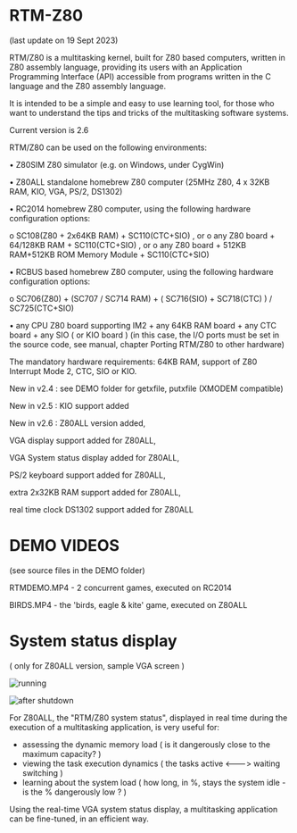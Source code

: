 # RTM-Z80

(last update on 19 Sept 2023)

RTM/Z80 is a multitasking kernel, built for Z80 based computers, written in Z80 assembly language, providing its users with an Application Programming Interface (API) accessible from programs written in the C language and the Z80 assembly language.

It is intended to be a simple and easy to use learning tool, for those who want to understand the tips and tricks of the multitasking software systems.

Current version is 2.6 

RTM/Z80 can be used on the following environments:

• Z80SIM Z80 simulator (e.g. on Windows, under CygWin)

• Z80ALL standalone homebrew Z80 computer (25MHz Z80, 4 x 32KB RAM, KIO, VGA, PS/2, DS1302)

• RC2014 homebrew Z80 computer, using the following hardware configuration options:

  o SC108(Z80 + 2x64KB RAM) + SC110(CTC+SIO) , or
  o any Z80 board + 64/128KB RAM + SC110(CTC+SIO) , or
  o any Z80 board + 512KB RAM+512KB ROM Memory Module + SC110(CTC+SIO)

• RCBUS based homebrew Z80 computer, using the following hardware configuration options:

  o SC706(Z80) + (SC707 / SC714 RAM) + ( SC716(SIO) + SC718(CTC) ) / SC725(CTC+SIO) 

• any CPU Z80 board supporting IM2 + any 64KB RAM board + any CTC board + any SIO ( or KIO board ) (in this case, the I/O ports must be set in the source code, see manual, chapter Porting RTM/Z80 to other hardware)

The mandatory hardware requirements: 64KB RAM, support of Z80 Interrupt Mode 2, CTC, SIO or KIO.   

New in v2.4 : see DEMO folder for getxfile, putxfile (XMODEM compatible)

New in v2.5 : 
KIO support added

New in v2.6 :
Z80ALL version added, 

VGA display support added for Z80ALL, 

VGA System status display added for Z80ALL, 

PS/2 keyboard support added for Z80ALL, 

extra 2x32KB RAM support added for Z80ALL,

real time clock DS1302 support added for Z80ALL

# DEMO VIDEOS 

(see source files in the DEMO folder)

RTMDEMO.MP4 - 2 concurrent games, executed on RC2014

BIRDS.MP4 - the 'birds, eagle & kite' game, executed on Z80ALL

# System status display

 ( only for Z80ALL version, sample VGA screen )

![running](https://github.com/Laci1953/RTM-Z80/assets/87603175/7e8091fa-14ae-4b71-8cef-8817297eeeb6)

![after shutdown](https://github.com/Laci1953/RTM-Z80/assets/87603175/38a87e94-a176-43e1-b21b-9fbceba6ebad)

For Z80ALL, the "RTM/Z80 system status", displayed in real time during the execution of a multitasking application, is very useful for:

- assessing the dynamic memory load ( is it dangerously close to the maximum capacity? )
- viewing the task execution dynamics ( the tasks active <---> waiting switching )
- learning about the system load ( how long, in %, stays the system idle - is the % dangerously low  ? )

Using the real-time VGA system status display, a multitasking application can be fine-tuned, in an efficient way.
